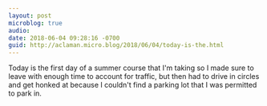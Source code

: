 ```yaml
---
layout: post
microblog: true
audio: 
date: 2018-06-04 09:28:16 -0700
guid: http://aclaman.micro.blog/2018/06/04/today-is-the.html
---
```

Today is the first day of a summer course that I'm taking so I made sure to leave with enough time to account for traffic, but then had to drive in circles and get honked at because I couldn't find a parking lot that I was permitted to park in.
